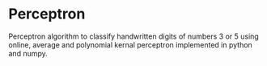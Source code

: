 # Perceptron
Perceptron algorithm to classify handwritten digits of numbers 3 or 5 using online, average and polynomial kernal perceptron implemented in python and numpy. 
